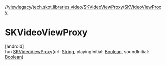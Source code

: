 //[viewlegacy](../../../index.md)/[tech.skot.libraries.video](../index.md)/[SKVideoViewProxy](index.md)/[SKVideoViewProxy](-s-k-video-view-proxy.md)

# SKVideoViewProxy

[android]\
fun [SKVideoViewProxy](-s-k-video-view-proxy.md)(url: [String](https://kotlinlang.org/api/latest/jvm/stdlib/kotlin/-string/index.html), playingInitial: [Boolean](https://kotlinlang.org/api/latest/jvm/stdlib/kotlin/-boolean/index.html), soundInitial: [Boolean](https://kotlinlang.org/api/latest/jvm/stdlib/kotlin/-boolean/index.html))
